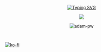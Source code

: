 <p align="center">
    <a href="https://git.io/typing-svg">
        <img src="https://readme-typing-svg.demolab.com?font=Fira+Code&pause=1000&random=false&width=550&lines=hello+there+%F0%9F%91%8B%2C+welcome+to+Andresti's+profile!" alt="Typing SVG" />
    </a>
</p>

<p align="center">
    <img src="https://github-widgetbox.vercel.app/api/profile?username=andrestii&data=followers,repositories,stars,commits&theme=darkmode&title_color=000000">
</p>

<p align="center">
    <img 
    src="https://github-readme-stats.vercel.app/api/top-langs?username=Andrestii&show_icons=true&locale=en&bg_color=16161C&text_color=ffffff&layout=compact&title_color=E4E6EB&hide_border=true"
    alt="adam-pw" 
    bg_color=#808080/></p>
<br>

[![ko-fi](https://ko-fi.com/img/githubbutton_sm.svg)](https://ko-fi.com/andresti)

<!-- GitHub readme cheatsheet: https://github.com/adam-p/markdown-here/wiki/Markdown-Cheatsheet -->

<!-- <h1>
  hello there
  <img src="https://media.giphy.com/media/v1.Y2lkPTc5MGI3NjExNmoxcDg3dnZsODI2MmY4OWozYWtvMGNxdTJhd2xsa3BtNWtoNDQ2ayZlcD12MV9pbnRlcm5hbF9naWZfYnlfaWQmY3Q9cw/hvRJCLFzcasrR4ia7z/giphy.gif" width="30"/>
</h1>
-->

<!--
**Andrestii/Andrestii** is a ✨ _special_ ✨ repository because its `README.md` (this file) appears on your GitHub profile.

Here are some ideas to get you started:

- 🔭 I’m currently working on ...
- 🌱 I’m currently learning ...
- 👯 I’m looking to collaborate on ...
- 🤔 I’m looking for help with ...
- 💬 Ask me about ...
- 📫 How to reach me: ...
- 😄 Pronouns: ...
- ⚡ Fun fact: ...
-->
